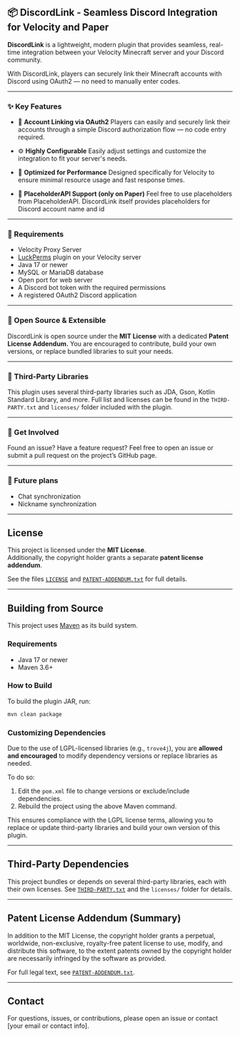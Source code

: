 ## 📦 DiscordLink - Seamless Discord Integration for Velocity and Paper

**DiscordLink** is a lightweight, modern plugin that provides seamless, real-time integration between your Velocity Minecraft server and your Discord community.

With DiscordLink, players can securely link their Minecraft accounts with Discord using OAuth2 — no need to manually enter codes.

---

### ✨ Key Features

* 🔗 **Account Linking via OAuth2**
  Players can easily and securely link their accounts through a simple Discord authorization flow — no code entry required.

* ⚙️ **Highly Configurable**
  Easily adjust settings and customize the integration to fit your server's needs.

* 🚀 **Optimized for Performance**
  Designed specifically for Velocity to ensure minimal resource usage and fast response times.

* 🧩 **PlaceholderAPI Support (only on Paper)**
  Feel free to use placeholders from PlaceholderAPI. DiscordLink itself provides placeholders for Discord account name and id

---

### 🔧 Requirements

* Velocity Proxy Server
* [LuckPerms](https://modrinth.com/plugin/luckperms) plugin on your Velocity server
* Java 17 or newer
* MySQL or MariaDB database
* Open port for web server
* A Discord bot token with the required permissions
* A registered OAuth2 Discord application

---

### 📂 Open Source & Extensible

DiscordLink is open source under the **MIT License** with a dedicated **Patent License Addendum.**
You are encouraged to contribute, build your own versions, or replace bundled libraries to suit your needs.

---

### 📜 Third-Party Libraries

This plugin uses several third-party libraries such as JDA, Gson, Kotlin Standard Library, and more. Full list and licenses can be found in the `THIRD-PARTY.txt` and `licenses/` folder included with the plugin.

---

### 💬 Get Involved

Found an issue? Have a feature request?
Feel free to open an issue or submit a pull request on the project’s GitHub page.

---

### 🎈 Future plans

* Chat synchronization
* Nickname synchronization

---

## License

This project is licensed under the **MIT License**.  
Additionally, the copyright holder grants a separate **patent license addendum**.

See the files [`LICENSE`](./LICENSE) and [`PATENT-ADDENDUM.txt`](./PATENT-ADDENDUM.txt) for full details.

---

## Building from Source

This project uses [Maven](https://maven.apache.org/) as its build system.

### Requirements

- Java 17 or newer
- Maven 3.6+  

### How to Build

To build the plugin JAR, run:

```bash
mvn clean package
````

### Customizing Dependencies

Due to the use of LGPL-licensed libraries (e.g., `trove4j`), you are **allowed and encouraged** to modify dependency versions or replace libraries as needed.

To do so:

1. Edit the `pom.xml` file to change versions or exclude/include dependencies.
2. Rebuild the project using the above Maven command.

This ensures compliance with the LGPL license terms, allowing you to replace or update third-party libraries and build your own version of this plugin.

---

## Third-Party Dependencies

This project bundles or depends on several third-party libraries, each with their own licenses. See [`THIRD-PARTY.txt`](./THIRD-PARTY.txt) and the `licenses/` folder for details.

---

## Patent License Addendum (Summary)

In addition to the MIT License, the copyright holder grants a perpetual, worldwide, non-exclusive, royalty-free patent license to use, modify, and distribute this software, to the extent patents owned by the copyright holder are necessarily infringed by the software as provided.

For full legal text, see [`PATENT-ADDENDUM.txt`](./PATENT-ADDENDUM.txt).

---

## Contact

For questions, issues, or contributions, please open an issue or contact \[your email or contact info].
